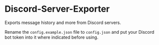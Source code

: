 # Discord-Server-Exporter
Exports message history and more from Discord servers.

Rename the `config.example.json` file to `config.json` and put your Discord bot token into it where indicated before using.
